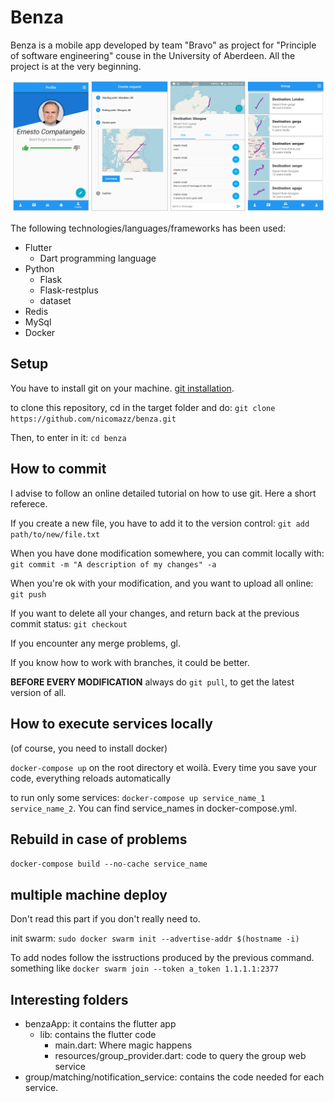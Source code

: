 # Benza

Benza is a mobile app developed by team "Bravo" as project for "Principle of software engineering" couse in the University of Aberdeen. All the project is at the very beginning.

![alt text](https://raw.githubusercontent.com/nicomazz/benza/master/demo_image.png)


The following technologies/languages/frameworks has been used:
- Flutter
   - Dart programming language
- Python
   - Flask
   - Flask-restplus
   - dataset
- Redis
- MySql
- Docker

## Setup

You have to install git on your machine. [git installation](http://bfy.tw/2LY7).

to clone this repository, cd in the target folder and do: `git clone https://github.com/nicomazz/benza.git`

Then, to enter in it: `cd benza`

## How to commit
I advise to follow an online detailed tutorial on how to use git. Here a short referece.

If you create a new file, you have to add it to the version control: `git add path/to/new/file.txt`

When you have done modification somewhere, you can commit locally with: `git commit -m "A description of my changes" -a` 

When you're ok with your modification, and you want to upload all online: `git push`

If you want to delete all your changes, and return back at the previous commit status: `git checkout`

If you encounter any merge problems, gl.

If you know how to work with branches, it could be better.

**BEFORE EVERY MODIFICATION** always do `git pull`, to get the latest version of all.

## How to execute services locally
(of course, you need to install docker)

`docker-compose up` on the root directory et woilà. Every time you save your code, everything reloads automatically

to run only some services: `docker-compose up service_name_1 service_name_2`. You can find service_names in docker-compose.yml.


## Rebuild in case of problems
`docker-compose build --no-cache service_name`


## multiple machine deploy 
Don't read this part if you don't really need to.

init swarm: `sudo docker swarm init --advertise-addr $(hostname -i)`

To add nodes follow the isstructions produced by the previous command.
something like `docker swarm join --token a_token 1.1.1.1:2377`

## Interesting folders
- benzaApp: it contains the flutter app
   - lib: contains the flutter code
      - main.dart: Where magic happens
      - resources/group_provider.dart: code to query the group web service
- group/matching/notification_service: contains the code needed for each service.
